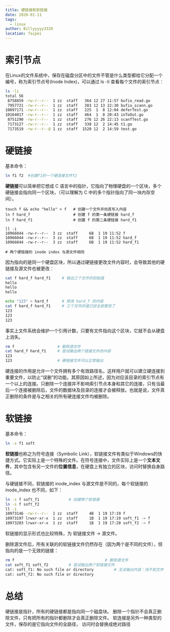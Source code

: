 ```yaml
---
title: 硬链接和软链接
date: 2020-01-11
tags: 
  - linux
author: Billyyyyy3320
location: Taipei  
---
```




# 索引节点

在Linux的文件系统中，保存在磁盘分区中的文件不管是什么类型都给它分配一个编号，称为索引节点号(Inode Index)，可以通过 ls -li 查看每个文件的索引节点：

```sh
ls -li
total 56
 8758859 -rw-r--r--  1 zz  staff   364 12 27 11:57 bufio_read.go
 7957721 -rw-r--r--  1 zz  staff   383 12 13 22:30 bufio_scann.go
10097171 -rw-r--r--  1 zz  staff   225  1  8 12:04 deferTest.go
10164017 -rw-r--r--  1 zz  staff   464  1  8 20:43 inToOut.go
 8751290 -rw-r--r--  1 zz  staff   276 12 26 22:13 scanfTest.go
 7173127 -rw-r--r--  1 zz  staff   338 12  2 14:45 t1.go
 7173519 -rw-r--r--@ 1 zz  staff  1520 12  2 14:59 test.go
```



# 硬链接

基本命令：

```sh
ln f1 f2  #创建f1的一个硬连接文件f2
```



**硬链接**可以简单把它想成 C 语言中的指针，它指向了物理硬盘的一个区块，多个硬链接会指向同一个区块，（可以理解为 C 中的多个指针指向了同一块内存空间）。

```shell
touch f && echo "hello" > f   # 创建一个文件并向其写入内容
ln f hard_f                   # 创建 f 的第一条硬链接 hard_f
ln f hard_f1                  # 创建 f 的第二条硬链接 hard_f1

ll -i
10966044 -rw-r--r--  3 zz  staff     6B  1 19 11:52 f
10966044 -rw-r--r--  3 zz  staff     6B  1 19 11:52 hard_f
10966044 -rw-r--r--  3 zz  staff     6B  1 19 11:52 hard_f1

# 两个硬链接的 inode index 与源文件相同
```



因为指向的是同一个硬盘区块，所以通过硬链接更改文件内容时，会导致其他的硬链接及源文件也被更改：

```sh
cat f hard_f hard_f1     # 输出三个文件的初始值
hello
hello
hello

echo "123" > hard_f      # 修改 hard_f 的内容
cat f hard_f hard_f1     # 三个文件的值已经全部更改了
123
123
123
```



事实上文件系统会维护一个引用计数，只要有文件指向这个区块，它就不会从硬盘上消失。

```sh
rm f                   # 删除源文件
cat hard_f hard_f1     # 尝试输出两个链接文件的内容
123
123                    # 硬链接文件可以正常输出

```



硬连接的作用是允许一个文件拥有多个有效路径名，这样用户就可以建立硬连接到重要文件，以防止“误删”的功能。其原因如上所述，因为对应该目录的索引节点有一个以上的连接。只删除一个连接并不影响索引节点本身和其它的连接，只有当最后一个连接被删除后，文件的数据块及目录的连接才会被释放。也就是说，文件真正删除的条件是与之相关的所有硬连接文件均被删除。



# 软链接

基本命令：

```sh
ln -s f1 soft
```

**软链接**也称之为符号连接（Symbolic Link），软链接文件有类似于Windows的快捷方式。它实际上是一个特殊的文件。在符号连接中，文件实际上是一个**文本文件**，其中包含有另一文件的**位置信息**，在硬盘上有独立的区块，访问时替换自身路径。

与硬链接不同，软链接的 inode_index 与源文件是不同的，每个软链接的  inode_index 也不同，如下： 

```sh
ln -s f soft_f1				# 创建两个软链接
ln -s f soft_f2
ll -i
10973146 -rw-r--r--  1 zz  staff     4B  1 19 17:19 f
10973197 lrwxr-xr-x  1 zz  staff     1B  1 19 17:19 soft_f1 -> f
10973203 lrwxr-xr-x  1 zz  staff     1B  1 19 17:20 soft_f2 -> f
```

软链接的显示形式也比较特殊，为 软链接文件 -> 源文件。



删除源文件后，所有关联的的软链接文件仍然存在（因为两个是不同的文件），但指向的是一个无效的链接：

```sh
rm f										# 删除源文件
cat soft_f1 soft_f2			# 尝试输出两个软链接文件
cat: soft_f1: No such file or directory			# 无法输出内容：找不到文件
cat: soft_f2: No such file or directory
```



# 总结

硬链接是指针，所有的硬链接都是指向同一个磁盘块。 删除一个指针不会真正删除文件，只有把所有的指针都删除才会真正删除文件。 软连接是另外一种类型的文件，保存的是它指向文件的全路径， 访问时会替换成绝对路径



<Vssue :title="$title" />